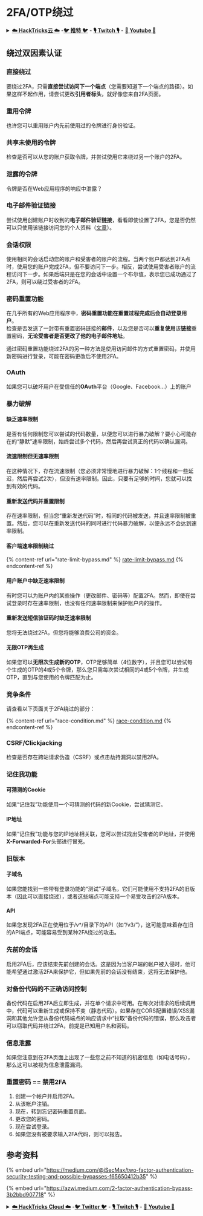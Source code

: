 # 2FA/OTP绕过

<details>

<summary><a href="https://cloud.hacktricks.xyz/pentesting-cloud/pentesting-cloud-methodology"><strong>☁️ HackTricks云 ☁️</strong></a> -<a href="https://twitter.com/hacktricks_live"><strong>🐦 推特 🐦</strong></a> - <a href="https://www.twitch.tv/hacktricks_live/schedule"><strong>🎙️ Twitch 🎙️</strong></a> - <a href="https://www.youtube.com/@hacktricks_LIVE"><strong>🎥 Youtube 🎥</strong></a></summary>

* 你在一家**网络安全公司**工作吗？你想在HackTricks中看到你的**公司广告**吗？或者你想获得**PEASS的最新版本或下载PDF格式的HackTricks**吗？请查看[**订阅计划**](https://github.com/sponsors/carlospolop)！
* 发现我们的独家[**NFTs**](https://opensea.io/collection/the-peass-family)收藏品[**The PEASS Family**](https://opensea.io/collection/the-peass-family)
* 获取[**官方PEASS和HackTricks周边产品**](https://peass.creator-spring.com)
* **加入**[**💬**](https://emojipedia.org/speech-balloon/) [**Discord群组**](https://discord.gg/hRep4RUj7f) 或 [**电报群组**](https://t.me/peass) 或 **关注**我在**Twitter**上的[**🐦**](https://github.com/carlospolop/hacktricks/tree/7af18b62b3bdc423e11444677a6a73d4043511e9/\[https:/emojipedia.org/bird/README.md)[**@carlospolopm**](https://twitter.com/hacktricks\_live)**。**
* **通过向**[**hacktricks repo**](https://github.com/carlospolop/hacktricks) **和**[**hacktricks-cloud repo**](https://github.com/carlospolop/hacktricks-cloud) **提交PR来分享你的黑客技巧。**

</details>

## **绕过双因素认证**

### **直接绕过**

要绕过2FA，只需**直接尝试访问下一个端点**（您需要知道下一个端点的路径）。如果这样不起作用，请尝试更改**引用者标头**，就好像您来自2FA页面。

### **重用令牌**

也许您可以重用账户内先前使用过的令牌进行身份验证。

### 共享未使用的令牌

检查是否可以从您的账户获取令牌，并尝试使用它来绕过另一个账户的2FA。

### 泄露的令牌

令牌是否在Web应用程序的响应中泄露？

### 电子邮件验证链接

尝试使用创建账户时收到的**电子邮件验证链接**，看看即使设置了2FA，您是否仍然可以只使用该链接访问您的个人资料（[文章](https://srahulceh.medium.com/behind-the-scenes-of-a-security-bug-the-perils-of-2fa-cookie-generation-496d9519771b)）。

### 会话权限

使用相同的会话启动您的账户和受害者的账户的流程。当两个账户都达到2FA点时，使用您的账户完成2FA，但不要访问下一步。相反，尝试使用受害者账户的流程访问下一步。如果后端只是在您的会话中设置一个布尔值，表示您已成功通过了2FA，则可以绕过受害者的2FA。

### **密码重置功能**

在几乎所有的Web应用程序中，**密码重置功能在重置过程完成后会自动登录用户**。\
检查是否发送了一封带有重置密码链接的**邮件**，以及您是否可以**重复使用**该**链接**重置密码，**无论受害者是否更改了他的电子邮件地址**。

通过密码重置功能绕过2FA的另一种方法是使用访问邮件的方式重置密码，并使用新密码进行登录，可能在密码更改后不使用2FA。

### OAuth

如果您可以破坏用户在受信任的**OAuth**平台（Google、Facebook...）上的账户

### 暴力破解

#### 缺乏速率限制

是否有任何限制您可以尝试的代码数量，以便您可以进行暴力破解？要小心可能存在的“静默”速率限制，始终尝试多个代码，然后再尝试真正的代码以确认漏洞。

#### 流速限制但无速率限制

在这种情况下，存在流速限制（您必须非常慢地进行暴力破解：1个线程和一些延迟，然后再尝试2次），但没有速率限制。因此，只要有足够的时间，您就可以找到有效的代码。

#### 重新发送代码并重置限制

存在速率限制，但当您“重新发送代码”时，相同的代码被发送，并且速率限制被重置。然后，您可以在重新发送代码的同时进行代码暴力破解，以便永远不会达到速率限制。

#### 客户端速率限制绕过

{% content-ref url="rate-limit-bypass.md" %}
[rate-limit-bypass.md](rate-limit-bypass.md)
{% endcontent-ref %}

#### 用户账户中缺乏速率限制

有时您可以为账户内的某些操作（更改邮件、密码等）配置2FA。然而，即使在尝试登录时存在速率限制，也没有任何速率限制来保护账户内的操作。

#### 重新发送短信验证码时缺乏速率限制

您将无法绕过2FA，但您将能够浪费公司的资金。

#### 无限OTP再生成

如果您可以**无限次生成新的OTP**，OTP足够简单（4位数字），并且您可以尝试每个生成的OTP的4或5个令牌，那么您只需每次尝试相同的4或5个令牌，并生成OTP，直到与您使用的令牌匹配为止。

### 竞争条件

请查看以下页面关于2FA绕过的部分：

{% content-ref url="race-condition.md" %}
[race-condition.md](race-condition.md)
{% endcontent-ref %}
### CSRF/Clickjacking

检查是否存在跨站请求伪造（CSRF）或点击劫持漏洞以禁用2FA。

### 记住我功能

#### 可猜测的Cookie

如果“记住我”功能使用一个可猜测的代码的新Cookie，尝试猜测它。

#### IP地址

如果“记住我”功能与您的IP地址相关联，您可以尝试找出受害者的IP地址，并使用**X-Forwarded-For**头部进行冒充。

### 旧版本

#### 子域名

如果您能找到一些带有登录功能的“测试”子域名，它们可能使用不支持2FA的旧版本（因此可以直接绕过），或者这些端点可能支持一个易受攻击的2FA版本。

#### API

如果您发现2FA正在使用位于/v\*/目录下的API（如“/v3/”），这可能意味着存在旧的API端点，可能容易受到某种2FA绕过的攻击。

### 先前的会话

启用2FA后，应该结束先前创建的会话。这是因为当客户端的帐户被入侵时，他可能希望通过激活2FA来保护它，但如果先前的会话没有结束，这将无法保护他。

### 对备份代码的不正确访问控制

备份代码在启用2FA后立即生成，并在单个请求中可用。在每次对请求的后续调用中，代码可以重新生成或保持不变（静态代码）。如果存在CORS配置错误/XSS漏洞和其他允许您从备份代码端点的响应请求中“拉取”备份代码的错误，那么攻击者可以窃取代码并绕过2FA，前提是已知用户名和密码。

### 信息泄露

如果您注意到在2FA页面上出现了一些您之前不知道的机密信息（如电话号码），那么这可以被视为信息泄露漏洞。

### **重置密码 == 禁用2FA**

1. 创建一个帐户并启用2FA。
2. 从该帐户注销。
3. 现在，转到忘记密码重置页面。
4. 更改您的密码。
5. 现在尝试登录。
6. 如果您没有被要求输入2FA代码，则可以报告。

## 参考资料

{% embed url="https://medium.com/@iSecMax/two-factor-authentication-security-testing-and-possible-bypasses-f65650412b35" %}

{% embed url="https://azwi.medium.com/2-factor-authentication-bypass-3b2bbd907718" %}

<details>

<summary><a href="https://cloud.hacktricks.xyz/pentesting-cloud/pentesting-cloud-methodology"><strong>☁️ HackTricks Cloud ☁️</strong></a> -<a href="https://twitter.com/hacktricks_live"><strong>🐦 Twitter 🐦</strong></a> - <a href="https://www.twitch.tv/hacktricks_live/schedule"><strong>🎙️ Twitch 🎙️</strong></a> - <a href="https://www.youtube.com/@hacktricks_LIVE"><strong>🎥 Youtube 🎥</strong></a></summary>

* 您在**网络安全公司**工作吗？您想在HackTricks中看到您的**公司广告**吗？或者您想获得**PEASS的最新版本或下载PDF格式的HackTricks**吗？请查看[**订阅计划**](https://github.com/sponsors/carlospolop)！
* 发现我们的独家[NFT](https://opensea.io/collection/the-peass-family)收藏品[**The PEASS Family**](https://opensea.io/collection/the-peass-family)
* 获取[**官方PEASS和HackTricks周边产品**](https://peass.creator-spring.com)
* **加入**[**💬**](https://emojipedia.org/speech-balloon/) [**Discord群组**](https://discord.gg/hRep4RUj7f)或[**电报群组**](https://t.me/peass)，或在**Twitter**上**关注**我[**🐦**](https://github.com/carlospolop/hacktricks/tree/7af18b62b3bdc423e11444677a6a73d4043511e9/\[https:/emojipedia.org/bird/README.md)[**@carlospolopm**](https://twitter.com/hacktricks\_live)**。**
* **通过向**[**hacktricks repo**](https://github.com/carlospolop/hacktricks) **和**[**hacktricks-cloud repo**](https://github.com/carlospolop/hacktricks-cloud) **提交PR来分享您的黑客技巧。**

</details>
